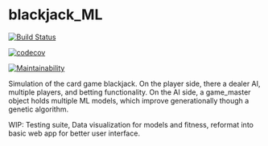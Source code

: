 # blackjack_ML

[![Build Status](https://travis-ci.com/lukeschissler/blackjack_ML.svg?branch=master)](https://travis-ci.com/lukeschissler/blackjack_ML)

[![codecov](https://codecov.io/gh/lukeschissler/blackjack_ML/branch/master/graph/badge.svg)](https://codecov.io/gh/lukeschissler/blackjack_ML)

[![Maintainability](https://api.codeclimate.com/v1/badges/181737ec1feaa31b6765/maintainability)](https://codeclimate.com/github/lukeschissler/blackjack_ML/maintainability)

Simulation of the card game blackjack. On the player side, there a dealer AI, multiple players, and betting functionality. On the AI side, a game_master object holds multiple ML models, which improve generationally though a genetic algorithm.

WIP: Testing suite, Data visualization for models and fitness, reformat into basic web app for better user interface. 
